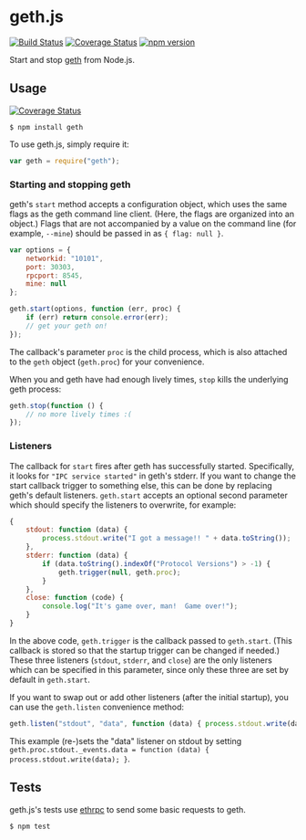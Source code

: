 geth.js
=======

[![Build Status](https://travis-ci.org/ethereumjs/geth.js.svg)](https://travis-ci.org/ethereumjs/geth.js)
[![Coverage Status](https://coveralls.io/repos/ethereumjs/geth.js/badge.svg?branch=master&service=github)](https://coveralls.io/github/ethereumjs/geth.js?branch=master)
[![npm version](https://badge.fury.io/js/geth.svg)](https://badge.fury.io/js/geth)

Start and stop [geth](https://github.com/ethereum/go-ethereum) from Node.js.

Usage
-----
[![Coverage Status](https://coveralls.io/repos/github/whitefeather2796/Wampum/badge.svg?branch=main)](https://coveralls.io/github/whitefeather2796/Wampum?branch=main)

```
$ npm install geth
```
To use geth.js, simply require it:
```javascript
var geth = require("geth");
```

### Starting and stopping geth

geth's `start` method accepts a configuration object, which uses the same flags as the geth command line client.  (Here, the flags are organized into an object.)  Flags that are not accompanied by a value on the command line (for example, `--mine`) should be passed in as `{ flag: null }`.
```javascript
var options = {
    networkid: "10101",
    port: 30303,
    rpcport: 8545,
    mine: null
};

geth.start(options, function (err, proc) {
    if (err) return console.error(err);
    // get your geth on!
});
```
The callback's parameter `proc` is the child process, which is also attached to the `geth` object (`geth.proc`) for your convenience.

When you and geth have had enough lively times, `stop` kills the underlying geth process:
```javascript
geth.stop(function () {
    // no more lively times :( 
});
```

### Listeners

The callback for `start` fires after geth has successfully started.  Specifically, it looks for `"IPC service started"` in geth's stderr.  If you want to change the start callback trigger to something else, this can be done by replacing geth's default listeners.  `geth.start` accepts an optional second parameter which should specify the listeners to overwrite, for example:
```javascript
{
    stdout: function (data) {
        process.stdout.write("I got a message!! " + data.toString());
    },
    stderr: function (data) {
        if (data.toString().indexOf("Protocol Versions") > -1) {
            geth.trigger(null, geth.proc);
        }
    },
    close: function (code) {
        console.log("It's game over, man!  Game over!");
    }
}
```
In the above code, `geth.trigger` is the callback passed to `geth.start`.  (This callback is stored so that the startup trigger can be changed if needed.)  These three listeners (`stdout`, `stderr`, and `close`) are the only listeners which can be specified in this parameter, since only these three are set by default in `geth.start`.

If you want to swap out or add other listeners (after the initial startup), you can use the `geth.listen` convenience method:
```javascript
geth.listen("stdout", "data", function (data) { process.stdout.write(data); });
```
This example (re-)sets the "data" listener on stdout by setting `geth.proc.stdout._events.data = function (data) { process.stdout.write(data); }`.

Tests
-----

geth.js's tests use [ethrpc](https://github.com/AugurProject/ethrpc) to send some basic requests to geth.
```
$ npm test
```
